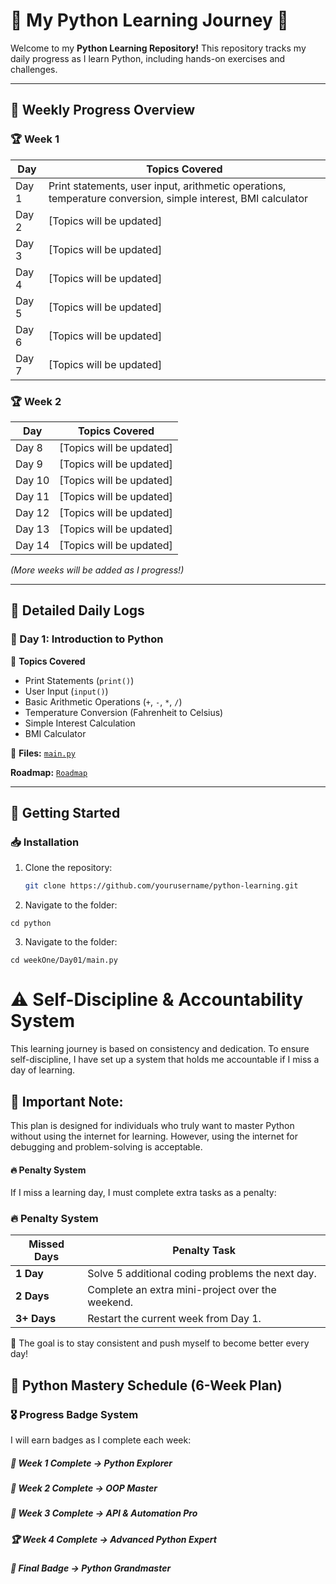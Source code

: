 # 🚀 My Python Learning Journey 🐍

Welcome to my **Python Learning Repository!** This repository tracks my daily progress as I learn Python, including hands-on exercises and challenges.

---

## 📅 Weekly Progress Overview

### 🏆 Week 1

| Day   | Topics Covered                                                                                               |
| ----- | ------------------------------------------------------------------------------------------------------------ |
| Day 1 | Print statements, user input, arithmetic operations, temperature conversion, simple interest, BMI calculator |
| Day 2 | [Topics will be updated]                                                                                     |
| Day 3 | [Topics will be updated]                                                                                     |
| Day 4 | [Topics will be updated]                                                                                     |
| Day 5 | [Topics will be updated]                                                                                     |
| Day 6 | [Topics will be updated]                                                                                     |
| Day 7 | [Topics will be updated]                                                                                     |

### 🏆 Week 2

| Day    | Topics Covered           |
| ------ | ------------------------ |
| Day 8  | [Topics will be updated] |
| Day 9  | [Topics will be updated] |
| Day 10 | [Topics will be updated] |
| Day 11 | [Topics will be updated] |
| Day 12 | [Topics will be updated] |
| Day 13 | [Topics will be updated] |
| Day 14 | [Topics will be updated] |

_(More weeks will be added as I progress!)_

---

## 📌 Detailed Daily Logs

### 📝 Day 1: Introduction to Python

📌 **Topics Covered**

- Print Statements (`print()`)
- User Input (`input()`)
- Basic Arithmetic Operations (`+`, `-`, `*`, `/`)
- Temperature Conversion (Fahrenheit to Celsius)
- Simple Interest Calculation
- BMI Calculator

📂 **Files:** [`main.py`](./weekOne/Day01/main.py)

**Roadmap:** [`Roadmap`](https://chatgpt.com/canvas/shared/67af20fddf9c81919ebb6765e61f237b)

---

## 🚀 Getting Started

### 📥 Installation

1. Clone the repository:
   ```sh
   git clone https://github.com/yourusername/python-learning.git
   ```
2. Navigate to the folder:

```
cd python
```

3. Navigate to the folder:

```
cd weekOne/Day01/main.py
```

# ⚠️ Self-Discipline & Accountability System

This learning journey is based on consistency and dedication. To ensure self-discipline, I have set up a system that holds me accountable if I miss a day of learning.

## 📢 Important Note:

This plan is designed for individuals who truly want to master Python without using the internet for learning. However, using the internet for debugging and problem-solving is acceptable.

#### 🔥 Penalty System

If I miss a learning day, I must complete extra tasks as a penalty:

### 🔥 Penalty System

| Missed Days | Penalty Task                                     |
| ----------- | ------------------------------------------------ |
| **1 Day**   | Solve 5 additional coding problems the next day. |
| **2 Days**  | Complete an extra mini-project over the weekend. |
| **3+ Days** | Restart the current week from Day 1.             |

🚀 The goal is to stay consistent and push myself to become better every day!

## 🏅 Python Mastery Schedule (6-Week Plan)

### 🎖 Progress Badge System

I will earn badges as I complete each week:

##### 🥉 Week 1 Complete → Python Explorer

##### 🥈 Week 2 Complete → OOP Master

##### 🏅 Week 3 Complete → API & Automation Pro

##### 🏆 Week 4 Complete → Advanced Python Expert

##### 🚀 Final Badge → Python Grandmaster
